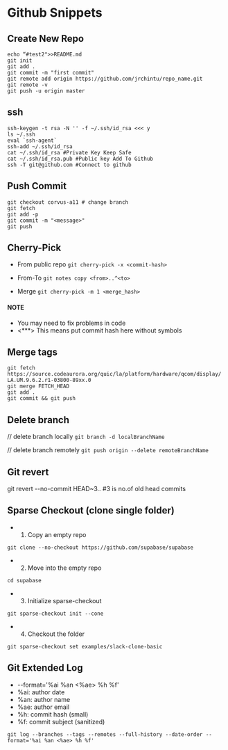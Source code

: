 # Github Snippets

## Create New Repo
```
echo “#test2">>README.md
git init
git add .
git commit -m "first commit"
git remote add origin https://github.com/jrchintu/repo_name.git
git remote -v
git push -u origin master
```

## ssh
```
ssh-keygen -t rsa -N '' -f ~/.ssh/id_rsa <<< y
ls ~/.ssh
eval `ssh-agent`
ssh-add ~/.ssh/id_rsa
cat ~/.ssh/id_rsa #Private Key Keep Safe
cat ~/.ssh/id_rsa.pub #Public key Add To Github
ssh -T git@github.com #Connect to github
```

## Push Commit
```
git checkout corvus-a11 # change branch
git fetch
git add -p
git commit -m "<message>" 
git push
```

## Cherry-Pick
- From public repo
`git cherry-pick -x <commit-hash>`

- From-To
`git notes copy <from>..^<to>`

- Merge
`git cherry-pick -m 1 <merge_hash>`

#### NOTE 
- You may need to fix problems in code
- <***> This means put commit hash here without symbols 

## Merge tags
```
git fetch https://source.codeaurora.org/quic/la/platform/hardware/qcom/display/ LA.UM.9.6.2.r1-03800-89xx.0
git merge FETCH_HEAD
git add .
git commit && git push
```

## Delete branch
// delete branch locally
`git branch -d localBranchName`

// delete branch remotely
`git push origin --delete remoteBranchName`

## Git revert
git revert --no-commit HEAD~3.. #3 is no.of old head commits

## Sparse Checkout (clone single folder)
- 1. Copy an empty repo
```
git clone --no-checkout https://github.com/supabase/supabase
```
- 2. Move into the empty repo
```
cd supabase
```
- 3. Initialize sparse-checkout
```
git sparse-checkout init --cone
```
- 4. Checkout the folder
```
git sparse-checkout set examples/slack-clone-basic
```

## Git Extended Log

- --format='%ai %an <%ae> %h %f'
- %ai: author date
- %an: author name
- %ae: author email
- %h: commit hash (small)
- %f: commit subject (sanitized)

```
git log --branches --tags --remotes --full-history --date-order --format='%ai %an <%ae> %h %f'
```
